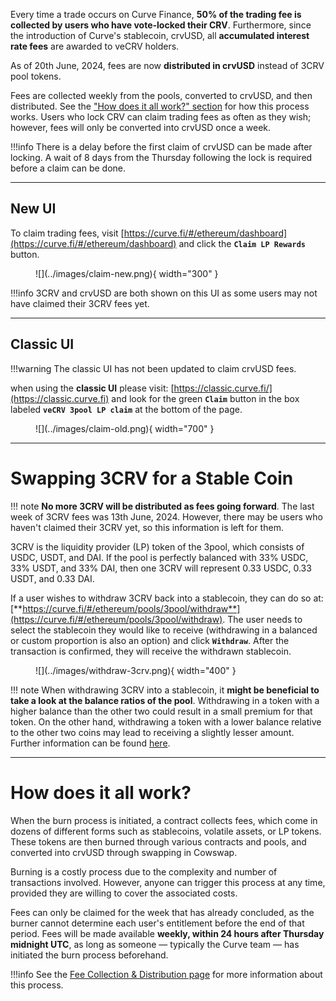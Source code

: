 Every time a trade occurs on Curve Finance, **50% of the trading fee is collected by users who have vote-locked their CRV**. Furthermore, since the introduction of Curve's stablecoin, crvUSD, all **accumulated interest rate fees** are awarded to veCRV holders.

As of 20th June, 2024, fees are now **distributed in crvUSD** instead of 3CRV pool tokens.

Fees are collected weekly from the pools, converted to crvUSD, and then distributed.  See the ["How does it all work?" section](#how-does-it-all-work) for how this process works.  Users who lock CRV can claim trading fees as often as they wish; however, fees will only be converted into crvUSD once a week.



!!!info
    There is a delay before the first claim of crvUSD can be made after locking. A wait of 8 days from the Thursday following the lock is required before a claim can be done.


---

## **New UI**

To claim trading fees, visit [https://curve.fi/#/ethereum/dashboard](https://curve.fi/#/ethereum/dashboard) and click the **`Claim LP Rewards`** button. 

<figure markdown>
  ![](../images/claim-new.png){ width="300" }
  <figcaption></figcaption>
</figure>

!!!info
    3CRV and crvUSD are both shown on this UI as some users may not have claimed their 3CRV fees yet.

---

## **Classic UI**

!!!warning
    The classic UI has not been updated to claim crvUSD fees.

when using the **classic UI** please visit: [https://classic.curve.fi/](https://classic.curve.fi) and look for the green **`Claim`** button in the box labeled **`veCRV 3pool LP claim`** at the bottom of the page.

<figure markdown>
  ![](../images/claim-old.png){ width="700" }
  <figcaption></figcaption>
</figure>

---

# **Swapping 3CRV for a Stable Coin**

!!! note
    **No more 3CRV will be distributed as fees going forward**.  The last week of 3CRV fees was 13th June, 2024.  However, there may be users who haven't claimed their 3CRV yet, so this information is left for them.

3CRV is the liquidity provider (LP) token of the 3pool, which consists of USDC, USDT, and DAI. If the pool is perfectly balanced with 33% USDC, 33% USDT, and 33% DAI, then one 3CRV will represent 0.33 USDC, 0.33 USDT, and 0.33 DAI.

If a user wishes to withdraw 3CRV back into a stablecoin, they can do so at: [**https://curve.fi/#/ethereum/pools/3pool/withdraw**](https://curve.fi/#/ethereum/pools/3pool/withdraw). The user needs to select the stablecoin they would like to receive (withdrawing in a balanced or custom proportion is also an option) and click **`Withdraw`**. After the transaction is confirmed, they will receive the withdrawn stablecoin.

<figure markdown>
  ![](../images/withdraw-3crv.png){ width="400" }
  <figcaption></figcaption>
</figure>


!!! note
    When withdrawing 3CRV into a stablecoin, it **might be beneficial to take a look at the balance ratios of the pool**. Withdrawing in a token with a higher balance than the other two could result in a small premium for that token. On the other hand, withdrawing a token with a lower balance relative to the other two coins may lead to receiving a slightly lesser amount. Further information can be found [here](../lp/deposit-faqs.md#but-does-that-mean-i-can-still-withdraw-in-my-favorite-stable-coin).

---

# **How does it all work?**

When the burn process is initiated, a contract collects fees, which come in dozens of different forms such as stablecoins, volatile assets, or LP tokens. These tokens are then burned through various contracts and pools, and converted into crvUSD through swapping in Cowswap.

Burning is a costly process due to the complexity and number of transactions involved. However, anyone can trigger this process at any time, provided they are willing to cover the associated costs.

Fees can only be claimed for the week that has already concluded, as the burner cannot determine each user's entitlement before the end of that period. Fees will be made available **weekly, within 24 hours after Thursday midnight UTC**, as long as someone — typically the Curve team — has initiated the burn process beforehand.

!!!info
    See the [Fee Collection & Distribution page](../fee-collection-distribution/overview.md) for more information about this process.